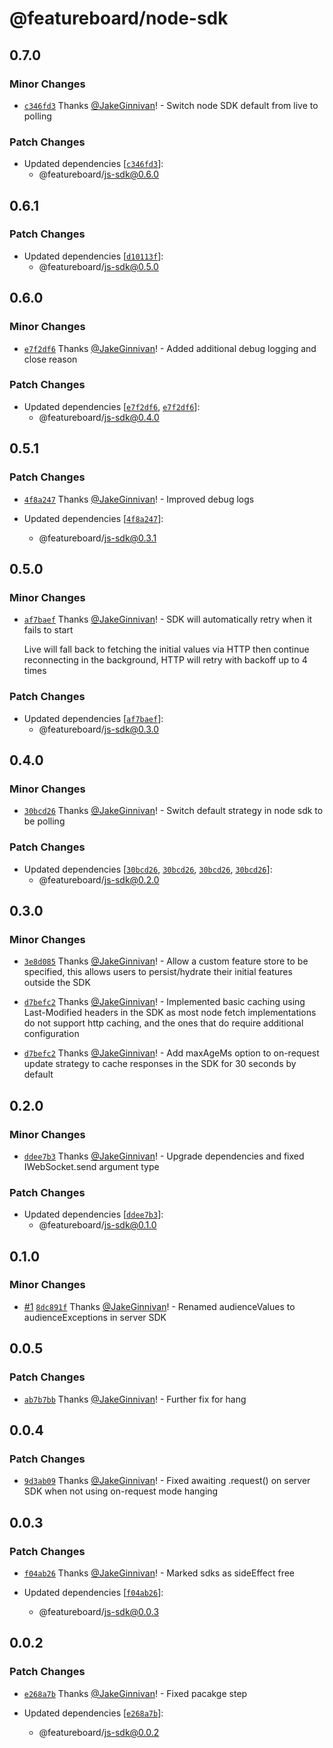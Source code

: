 # @featureboard/node-sdk

## 0.7.0

### Minor Changes

- [`c346fd3`](https://github.com/featureboard/sdks/commit/c346fd3c73033bc56c1bb6c787567ced0964e454) Thanks [@JakeGinnivan](https://github.com/JakeGinnivan)! - Switch node SDK default from live to polling

### Patch Changes

- Updated dependencies [[`c346fd3`](https://github.com/featureboard/sdks/commit/c346fd3c73033bc56c1bb6c787567ced0964e454)]:
  - @featureboard/js-sdk@0.6.0

## 0.6.1

### Patch Changes

- Updated dependencies [[`d10113f`](https://github.com/featureboard/sdks/commit/d10113f9591c4827591945f7dca846d222a2039f)]:
  - @featureboard/js-sdk@0.5.0

## 0.6.0

### Minor Changes

- [`e7f2df6`](https://github.com/featureboard/sdks/commit/e7f2df6af6d0b8bd2033c870f0c70bfe8f5fb113) Thanks [@JakeGinnivan](https://github.com/JakeGinnivan)! - Added additional debug logging and close reason

### Patch Changes

- Updated dependencies [[`e7f2df6`](https://github.com/featureboard/sdks/commit/e7f2df6af6d0b8bd2033c870f0c70bfe8f5fb113), [`e7f2df6`](https://github.com/featureboard/sdks/commit/e7f2df6af6d0b8bd2033c870f0c70bfe8f5fb113)]:
  - @featureboard/js-sdk@0.4.0

## 0.5.1

### Patch Changes

- [`4f8a247`](https://github.com/featureboard/sdks/commit/4f8a247620047c9b7f950e8a03b30f5de56cb687) Thanks [@JakeGinnivan](https://github.com/JakeGinnivan)! - Improved debug logs

- Updated dependencies [[`4f8a247`](https://github.com/featureboard/sdks/commit/4f8a247620047c9b7f950e8a03b30f5de56cb687)]:
  - @featureboard/js-sdk@0.3.1

## 0.5.0

### Minor Changes

- [`af7baef`](https://github.com/featureboard/sdks/commit/af7baef7e5b28d0906140617339e645d104b2195) Thanks [@JakeGinnivan](https://github.com/JakeGinnivan)! - SDK will automatically retry when it fails to start

  Live will fall back to fetching the initial values via HTTP then continue reconnecting in the background, HTTP will retry with backoff up to 4 times

### Patch Changes

- Updated dependencies [[`af7baef`](https://github.com/featureboard/sdks/commit/af7baef7e5b28d0906140617339e645d104b2195)]:
  - @featureboard/js-sdk@0.3.0

## 0.4.0

### Minor Changes

- [`30bcd26`](https://github.com/featureboard/sdks/commit/30bcd26fac6e5e7ea02dda54b09c088e891e1b35) Thanks [@JakeGinnivan](https://github.com/JakeGinnivan)! - Switch default strategy in node sdk to be polling

### Patch Changes

- Updated dependencies [[`30bcd26`](https://github.com/featureboard/sdks/commit/30bcd26fac6e5e7ea02dda54b09c088e891e1b35), [`30bcd26`](https://github.com/featureboard/sdks/commit/30bcd26fac6e5e7ea02dda54b09c088e891e1b35), [`30bcd26`](https://github.com/featureboard/sdks/commit/30bcd26fac6e5e7ea02dda54b09c088e891e1b35), [`30bcd26`](https://github.com/featureboard/sdks/commit/30bcd26fac6e5e7ea02dda54b09c088e891e1b35)]:
  - @featureboard/js-sdk@0.2.0

## 0.3.0

### Minor Changes

- [`3e8d085`](https://github.com/featureboard/sdks/commit/3e8d085f07b09f4dd595f3351343d8e02c3c1179) Thanks [@JakeGinnivan](https://github.com/JakeGinnivan)! - Allow a custom feature store to be specified, this allows users to persist/hydrate their initial features outside the SDK

* [`d7befc2`](https://github.com/featureboard/sdks/commit/d7befc28c06bdfc8c30f5a4df29f526a9891904d) Thanks [@JakeGinnivan](https://github.com/JakeGinnivan)! - Implemented basic caching using Last-Modified headers in the SDK as most node fetch implementations do not support http caching, and the ones that do require additional configuration

- [`d7befc2`](https://github.com/featureboard/sdks/commit/d7befc28c06bdfc8c30f5a4df29f526a9891904d) Thanks [@JakeGinnivan](https://github.com/JakeGinnivan)! - Add maxAgeMs option to on-request update strategy to cache responses in the SDK for 30 seconds by default

## 0.2.0

### Minor Changes

- [`ddee7b3`](https://github.com/featureboard/sdks/commit/ddee7b3dec288ee1f8920a750de29706f79a512f) Thanks [@JakeGinnivan](https://github.com/JakeGinnivan)! - Upgrade dependencies and fixed IWebSocket.send argument type

### Patch Changes

- Updated dependencies [[`ddee7b3`](https://github.com/featureboard/sdks/commit/ddee7b3dec288ee1f8920a750de29706f79a512f)]:
  - @featureboard/js-sdk@0.1.0

## 0.1.0

### Minor Changes

- [#1](https://github.com/featureboard/sdks/pull/1) [`8dc891f`](https://github.com/featureboard/sdks/commit/8dc891faeb173e24471a4322f964cceb96df0dda) Thanks [@JakeGinnivan](https://github.com/JakeGinnivan)! - Renamed audienceValues to audienceExceptions in server SDK

## 0.0.5

### Patch Changes

- [`ab7b7bb`](https://github.com/featureboard/sdks/commit/ab7b7bbad7e11e0fa6d59c6b2279cdf6d1b24f9d) Thanks [@JakeGinnivan](https://github.com/JakeGinnivan)! - Further fix for hang

## 0.0.4

### Patch Changes

- [`9d3ab09`](https://github.com/featureboard/sdks/commit/9d3ab09cfc9345c084601632781d32992b0ca29c) Thanks [@JakeGinnivan](https://github.com/JakeGinnivan)! - Fixed awaiting .request() on server SDK when not using on-request mode hanging

## 0.0.3

### Patch Changes

- [`f04ab26`](https://github.com/featureboard/sdks/commit/f04ab26936a742d493c693d83729ef264837f6c3) Thanks [@JakeGinnivan](https://github.com/JakeGinnivan)! - Marked sdks as sideEffect free

- Updated dependencies [[`f04ab26`](https://github.com/featureboard/sdks/commit/f04ab26936a742d493c693d83729ef264837f6c3)]:
  - @featureboard/js-sdk@0.0.3

## 0.0.2

### Patch Changes

- [`e268a7b`](https://github.com/featureboard/sdks/commit/e268a7b45125808e42e81bcf849091e7b919d448) Thanks [@JakeGinnivan](https://github.com/JakeGinnivan)! - Fixed pacakge step

- Updated dependencies [[`e268a7b`](https://github.com/featureboard/sdks/commit/e268a7b45125808e42e81bcf849091e7b919d448)]:
  - @featureboard/js-sdk@0.0.2
